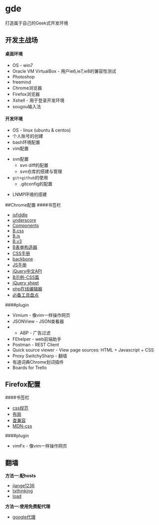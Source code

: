 # gde
打造属于自己的Geek式开发环境

## 开发主战场
#### 桌面环境
* OS - win7
* Oracle VM VirtualBox - 用户ie6,ie7,ie8的兼容性测试
* Photoshop
* freemind
* Chrome浏览器
* Firefox浏览器
* Xshell - 用于登录开发环境
* sougou输入法

#### 开发环境
* OS - linux (ubuntu & centos)
* 个人账号的创建
* bash环境配置
* vim配置
+ svn配置
    - svn diff的配置
    - svn仓库的搭建与管理
+ `git+github`的使用
    - .gitconfig的配置
* LNMP环境的搭建

##Chrome配置
####书签栏
* [jsfiddle](http://jsfiddle.net/)
* [underscore](http://underscorejs.org/)
* [Components](http://getbootstrap.com/components/)
* [B.css](http://libs.useso.com/js/bootstrap/3.2.0/css/bootstrap.min.css)
* [B.js](http://libs.useso.com/js/bootstrap/3.2.0/js/bootstrap.min.js)
* [B.v3](http://v3.bootcss.com/css/)
* [B表单构造器](http://www.bootcss.com/p/bootstrap-form-builder/)
* [CSS手册](http://css.doyoe.com/)
* [backbone](http://backbonejs.org/)
* [JS手册](http://www.javascripture.com/)
* [jQuery中文API](http://jquery.bootcss.com/)
* [B示例-CSS篇](http://helongfei.com/bootstrap/)
* [jQuery sheet](http://www.css88.com/jqapi-1.9/)
* [php在线编辑器](http://phpedia.net/)
* [必备工具盘点](http://www.csdn.net/article/2015-09-24/2825784)

####plugin
* Vimium - 像vim一样操作网页
* JSONView - JSON查看器
* * ABP - 广告过滤
* FEhelper - web前端助手
* Postman - REST Client
* Quick source viewer - View page sources: HTML + Javascript + CSS
* Proxy SwitchySharp - 翻墙
* 有道词典Chrome划词插件
* Boards for Trello

## Firefox配置
####书签栏
* [css规范](http://alloyteam.github.io/code-guide/#css)
* [布局](http://zh.learnlayout.com/box-sizing.html)
* [查兼容](http://caniuse.com/)
* [MDN-css](https://developer.mozilla.org/zh-CN/docs/Web/Guide/CSS/Getting_started)

####plugin
* vimFx - 像vim一样操作网页

## 翻墙
**方法一:配hosts**

* [jiange1236](http://git.oschina.net/jiange1236/googlehosts)
* [txthinking](https://github.com/txthinking/google-hosts)
* [load](http://laod.cn/hosts/2015-google-hosts.html)

**方法一:使用免费配代理**

* [google代理](http://www.souji8.com)
